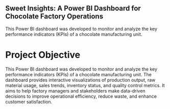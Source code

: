 ## Sweet Insights: A Power BI Dashboard for Chocolate Factory Operations
This Power BI dashboard was developed to monitor and analyze the key performance indicators (KPIs) of a chocolate manufacturing unit.

# Project Objective
This Power BI dashboard was developed to monitor and analyze the key performance indicators (KPIs) of a chocolate manufacturing unit. The dashboard provides interactive visualizations of production output, raw material usage, sales trends, inventory status, and quality control metrics. It aims to help factory managers and stakeholders make data-driven decisions to improve operational efficiency, reduce waste, and enhance customer satisfaction.


